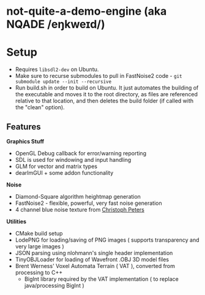 # not-quite-a-demo-engine (aka NQADE /eŋkweɪd/)

# Setup
- Requires `libsdl2-dev` on Ubuntu.
- Make sure to recurse submodules to pull in FastNoise2 code - `git submodule update --init --recursive`
- Run build.sh in order to build on Ubuntu. It just automates the building of the executable and moves it to the root directory, as files are referenced relative to that location, and then deletes the build folder (if called with the "clean" option).



## Features
  **Graphics Stuff**
  - OpenGL Debug callback for error/warning reporting
  - SDL is used for windowing and input handling
  - GLM for vector and matrix types
  - dearImGUI + some addon functionality

  **Noise**
  - Diamond-Square algorithm heightmap generation
  - FastNoise2 - flexible, powerful, very fast noise generation
  - 4 channel blue noise texture from [Christoph Peters](http://momentsingraphics.de/BlueNoise.html)

  **Utilities**
  - CMake build setup
  - LodePNG for loading/saving of PNG images ( supports transparency and very large images )
  - JSON parsing using nlohmann's single header implementation
  - TinyOBJLoader for loading of Wavefront .OBJ 3D model files
  - Brent Werness' Voxel Automata Terrain ( VAT ), converted from processing to C++
    - BigInt library required by the VAT implementation ( to replace java/processing BigInt )
